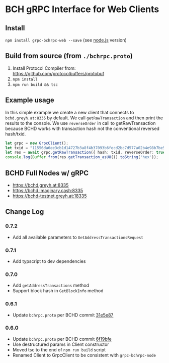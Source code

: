 # BCH gRPC Interface for Web Clients

## Install
`npm install grpc-bchrpc-web --save` (see [node.js](https://github.com/jcramer/grpc-bchrpc-node) version)

## Build from source (from `./bchrpc.proto`)
1. Install Protocol Compiler from: https://github.com/protocolbuffers/protobuf
2. `npm install`
3. `npm run build && tsc`

## Example usage

In this simple example we create a new client that connects to `bchd.greyh.at:8335` by default.  We call `getRawTransaction` and then print the results to the console.  We use `reverseOrder` in call to getRawTransaction because BCHD works with transaction hash not the conventional reversed hash/txid.

```ts
let grpc = new GrpcClient();
let txid = "11556da6ee3cb1d14727b3a8f4b37093b6fecd2bc7d577a02b4e98b7be58a7e8";
let res = await grpc.getRawTransaction({ hash: txid, reverseOrder: true });
console.log(Buffer.from(res.getTransaction_asU8()).toString('hex'));
```

## BCHD Full Nodes w/ gRPC
* https://bchd.greyh.at:8335
* https://bchd.imaginary.cash:8335
* https://bchd-testnet.greyh.at:18335

## Change Log

### 0.7.2
- Add all available parameters to `GetAddressTransactionsRequest`

### 0.7.1
- Add typscript to dev dependencies

### 0.7.0
- Add `getAddressTransactions` method
- Support block hash in `GetBlockInfo` method

### 0.6.1
- Update `bchrpc.proto` per BCHD commit [31e5e87](https://github.com/gcash/bchd/blob/master/bchrpc/bchrpc.proto)

### 0.6.0
- Update `bchrpc.proto` per BCHD commit [6f19bfe](https://github.com/gcash/bchd/blob/master/bchrpc/bchrpc.proto)
- Use destructured params in Client constructor
- Moved tsc to the end of `npm run build` script
- Renamed Client to GrpcClient to be consistent with `grpc-bchrpc-node`
